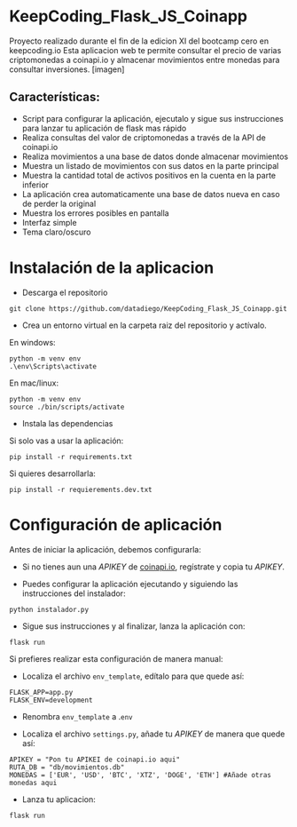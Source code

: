 # KeepCoding_Flask_JS_Coinapp
Proyecto realizado durante el fin de la edicion XI del bootcamp cero en keepcoding.io
Esta aplicacion web te permite consultar el precio de varias criptomonedas a coinapi.io y almacenar movimientos entre monedas para consultar inversiones.
[imagen]

## Características:
- Script para configurar la aplicación, ejecutalo y sigue sus instrucciones para lanzar tu aplicación de flask mas rápido
- Realiza consultas del valor de criptomonedas a través de la API de coinapi.io
- Realiza movimientos a una base de datos donde almacenar movimientos
- Muestra un listado de movimientos con sus datos en la parte principal
- Muestra la cantidad total de activos positivos en la cuenta en la parte inferior
- La aplicación crea automaticamente una base de datos nueva en caso de perder la original
- Muestra los errores posibles en pantalla
- Interfaz simple
- Tema claro/oscuro

# Instalación de la aplicacion

- Descarga el repositorio

```
git clone https://github.com/datadiego/KeepCoding_Flask_JS_Coinapp.git
```

- Crea un entorno virtual en la carpeta raiz del repositorio y actívalo.

En windows:
```
python -m venv env
.\env\Scripts\activate
```
En mac/linux:
```
python -m venv env
source ./bin/scripts/activate
```
- Instala las dependencias

Si solo vas a usar la aplicación:

```
pip install -r requirements.txt
```

Si quieres desarrollarla:

```
pip install -r requierements.dev.txt
```

# Configuración de aplicación
Antes de iniciar la aplicación, debemos configurarla:
- Si no tienes aun una *APIKEY* de [coinapi.io](http://coinapi.io), regístrate y copia tu *APIKEY*.

- Puedes configurar la aplicación ejecutando y siguiendo las instrucciones del instalador:
```
python instalador.py
```
- Sigue sus instrucciones y al finalizar, lanza la aplicación con:
```
flask run
```

Si prefieres realizar esta configuración de manera manual:

- Localiza el archivo `env_template`, edítalo para que quede así:

```
FLASK_APP=app.py
FLASK_ENV=development
```
- Renombra `env_template` a .`env`

- Localiza el archivo `settings.py`, añade tu *APIKEY* de manera que quede así:
```
APIKEY = "Pon tu APIKEI de coinapi.io aqui"
RUTA_DB = "db/movimientos.db"
MONEDAS = ['EUR', 'USD', 'BTC', 'XTZ', 'DOGE', 'ETH'] #Añade otras monedas aqui
```
- Lanza tu aplicacion:
```
flask run
```
